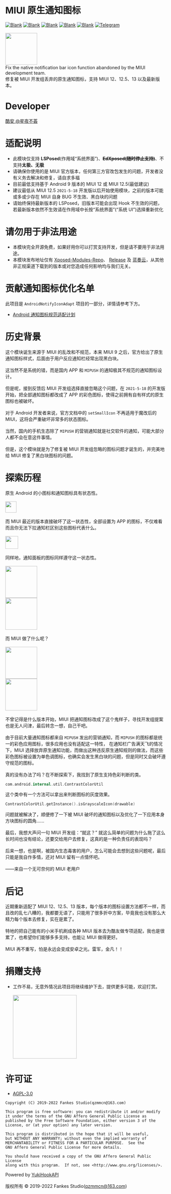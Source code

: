 # MIUI 原生通知图标

[![Blank](https://img.shields.io/badge/build-passing-brightgreen)](https://github.com/fankes/MIUINativeNotifyIcon)
[![Blank](https://img.shields.io/badge/license-AGPL3.0-blue)](https://github.com/fankes/MIUINativeNotifyIcon/blob/master/LICENSE)
[![Blank](https://img.shields.io/badge/version-v2.35-green)](https://github.com/fankes/MIUINativeNotifyIcon/releases)
[![Blank](https://img.shields.io/github/downloads/fankes/MIUINativeNotifyIcon/total?label=Release)](https://github.com/fankes/MIUINativeNotifyIcon/releases)
[![Blank](https://img.shields.io/github/downloads/Xposed-Modules-Repo/com.fankes.miui.notify/total?label=LSPosed%20Repo&logo=Android&style=flat&labelColor=F48FB1&logoColor=ffffff)](https://github.com/Xposed-Modules-Repo/com.fankes.miui.notify/releases)
[![Telegram](https://img.shields.io/static/v1?label=Telegram&message=交流讨论&color=0088cc)](https://t.me/XiaofangInternet)
<br/><br/>
<img src="https://github.com/fankes/MIUINativeNotifyIcon/blob/master/app/src/main/ic_launcher-playstore.png" width = "100" height = "100"/>
<br/>
Fix the native notification bar icon function abandoned by the MIUI development team.<br/>
修复被 MIUI 开发组丢弃的原生通知图标，支持 MIUI 12、12.5、13 以及最新版本。

# Developer

[酷安 @星夜不荟](http://www.coolapk.com/u/876977)

# 适配说明

- 此模块仅支持 <b>LSPosed</b>(作用域“系统界面”)、<b>~~EdXposed(随时停止支持)~~</b>、不支持<b>太极、无极</b>
- 请确保你使用的是 MIUI 官方版本，任何第三方官改包发生的问题，开发者没有义务去解决和修复，请自求多福
- 目前最低支持基于 Android 9 版本的 MIUI 12 或 MIUI 12.5(最低建议)
- 建议最低从 MIUI 12.5 `2021-5-18` 开发版以后开始使用模块，之前的版本可能或多或少存在 MIUI 自身 BUG 不生效、黑白块的问题
- 请始终保持最新版本的 LSPosed，旧版本可能会出现 Hook 不生效的问题，若最新版本依然不生效请在作用域中长按“系统界面”(“系统 UI”)选择重新优化

# 请勿用于非法用途

- 本模块完全开源免费，如果好用你可以打赏支持开发，但是请不要用于非法用途。
- 本模块发布地址仅有 [Xposed-Modules-Repo](https://github.com/Xposed-Modules-Repo/com.fankes.miui.notify/releases)、
  [Release](https://github.com/fankes/MIUINativeNotifyIcon/releases)
  及 [蓝奏云](https://fankes.lanzouy.com/b030o2e8h)，从其他非正规渠道下载到的版本或对您造成任何影响均与我们无关。

# 贡献通知图标优化名单

此项目是 `AndroidNotifyIconAdapt` 项目的一部分，详情请参考下方。<br/>

- [Android 通知图标规范适配计划](https://github.com/fankes/AndroidNotifyIconAdapt)

# 历史背景

这个模块诞生来源于 MIUI 的乱改和不规范，本来 MIUI 9 之后，官方给出了原生通知图标样式，后面由于用户反应通知栏经常出现黑白块。<br/><br/>
这当然不是系统的错，而是国内 APP 和 `MIPUSH` 的通知极其不规范的通知图标设计。<br/><br/>
但是呢，接到反馈后 MIUI 开发组选择直接忽略这个问题，在 `2021-5-18` 的开发版开始，把全部通知图标都改成了 APP 的彩色图标，使得之前拥有自有样式的原生图标也被破坏。<br/><br/>
对于 Android 开发者来说，官方文档中的 `setSmallIcon` 不再适用于魔改后的 MIUI，这将会严重破坏非常多的状态图标。<br/><br/>
当然，国内的手机生态除了 `MIPUSH` 的营销通知就是社交软件的通知，可能大部分人都不会在意这件事情。<br/><br/>
但是，这个模块就是为了修复被 MIUI 开发组忽略的图标问题才诞生的，并完美地给 MIUI 修复了黑白块图标的问题。
<br/>

# 探索历程

原生 Android 的小图标和通知图标具有状态性。<br/><br/>
<img src="https://github.com/fankes/MIUINativeNotifyIcon/blob/master/images/native.jpg" height = "35"/><br/><br/>
而 MIUI 最近的版本直接破坏了这一状态性，全部设置为 APP 的图标，不仅难看而且你无法下拉通知栏区别这些图标代表什么。<br/><br/>
<img src="https://github.com/fankes/MIUINativeNotifyIcon/blob/master/images/miui.jpg" height = "40"/><br/><br/>
同样地，通知面板的图标同样遵守这一状态性。<br/><br/>
<img src="https://github.com/fankes/MIUINativeNotifyIcon/blob/master/images/native_n_1.jpg" height = "100"/><br/>
<img src="https://github.com/fankes/MIUINativeNotifyIcon/blob/master/images/native_n_2.jpg" height = "100"/><br/><br/>
而 MIUI 做了什么呢？<br/><br/>
<img src="https://github.com/fankes/MIUINativeNotifyIcon/blob/master/images/miui_n_1.jpg" height = "100"/><br/>
<img src="https://github.com/fankes/MIUINativeNotifyIcon/blob/master/images/miui_n_2.jpg" height = "100"/><br/><br/>
不曾记得是什么版本开始，MIUI 把通知图标改成了这个鬼样子，寻找开发组提案也是无人问津，最后转念一想，自己干吧。<br/><br/>
由于目前大量通知图标都来自 `MIPUSH` 发出的营销通知，而 `MIPUSH` 的图标都是统一的彩色应用图标，很多应用也没有适配这一特性， 在通知栏广告满天飞的情况下，MIUI
选择放弃原生通知功能，而做出这种违反原生通知规则的做法，而这些彩色图标被设置为单色调图标，也确实会发生黑白块的问题，但是同时又会破坏遵守规范的图标。<br/><br/>
真的没有办法了吗？在不断探索下，我找到了原生支持色彩判断的类。

```kotlin
com.android.internal.util.ContrastColorUtil
```

这个类中有一个方法可以拿出来判断图标的灰度效果。

```kotlin
ContrastColorUtil.getInstance().isGrayscaleIcon(drawable)
```

问题就被解决了，顺便修了一下被 MIUI 破坏的通知图标以及优化了一下应用本身方块图标的圆角......<br/><br/>
最后，我想大声问一句 MIUI 开发组：“就这？” 就这么简单的问题为什么拖了这么长时间也没有结论，还要交给用户去修复，这真的是一种负责任的表现吗？<br/><br/>
后来一想，也是啊，被国内生态毒害的用户，怎么可能会去想到这些问题呢，最后只能是我自作多情，还对 MIUI 留有一点情怀吧。<br/><br/>
——来自一个无可奈何的 MIUI 老用户

# 后记

近期重新适配了 MIUI 12、12.5、13 版本，每个版本的图标设置方法都不一样，而且改的乱七八糟的，我都要无语了，只能用了很多折中方案，毕竟我也没有那么大精力每个版本去修复，实在是累了。<br/><br/>
特地的把自己能有的小米手机刷成各种 MIUI 版本去为酷友做专项适配，我也是很累了，也希望你们能够多多支持，也能让 MIUI 做得更好。<br/><br/>
MIUI 再不重写，怕是永远会变成安卓之光。雷军，金凡！！

# 捐赠支持

- 工作不易，无意外情况此项目将继续维护下去，提供更多可能，欢迎打赏。<br/><br/>
  <img src="https://github.com/fankes/YuKiHookAPI/blob/master/img-src/wechat_code.jpg" width = "200" height = "200"/>

# 许可证

- [AGPL-3.0](https://www.gnu.org/licenses/agpl-3.0.html)

```
Copyright (C) 2019-2022 Fankes Studio(qzmmcn@163.com)

This program is free software: you can redistribute it and/or modify
it under the terms of the GNU Affero General Public License as
published by the Free Software Foundation, either version 3 of the
License, or (at your option) any later version.

This program is distributed in the hope that it will be useful,
but WITHOUT ANY WARRANTY; without even the implied warranty of
MERCHANTABILITY or FITNESS FOR A PARTICULAR PURPOSE.  See the
GNU Affero General Public License for more details.

You should have received a copy of the GNU Affero General Public License
along with this program.  If not, see <http://www.gnu.org/licenses/>.
```

Powered by [YukiHookAPI](https://github.com/fankes/YukiHookAPI)<br/><br/>
版权所有 © 2019-2022 Fankes Studio(qzmmcn@163.com)